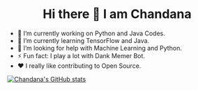 <h1 align="center">Hi there 👋 I am Chandana</h1>

- 🔭 I’m currently working on Python and Java Codes.
- 🌱 I’m currently learning TensorFlow and Java.
- 🤔 I’m looking for help with Machine Learning and Python.
- ⚡ Fun fact: I play a lot with Dank Memer Bot.
- :heart:  I really like contributing to Open Source.

[![Chandana's GitHub stats](https://github-readme-stats.vercel.app/api?username=RChandana)](https://github.com/anuraghazra/github-readme-stats)
